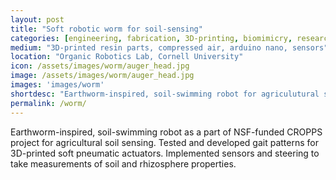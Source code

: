 ```yaml
---
layout: post
title: "Soft robotic worm for soil-sensing"
categories: [engineering, fabrication, 3D-printing, biomimicry, research]
medium: "3D-printed resin parts, compressed air, arduino nano, sensors"
location: "Organic Robotics Lab, Cornell University"
icon: /assets/images/worm/auger_head.jpg
image: /assets/images/worm/auger_head.jpg
images: 'images/worm'
shortdesc: "Earthworm-inspired, soil-swimming robot for agriculutural soil sensing. Developed gait patterns and steering for a worm composed of soft pneumatic actuators"
permalink: /worm/
---
```


Earthworm-inspired, soil-swimming robot as a part of NSF-funded CROPPS project for agricultural soil sensing. Tested and developed gait patterns for 3D-printed soft pneumatic actuators. Implemented sensors and steering to take measurements of soil and rhizosphere properties.

<!--In the summer of 2022, I worked in the Organic Robotics Lab at Cornell University as a part of the NSF-funded CROPPS project. I worked on fabrication and testing of a earthworm-inspired, soil-swimming robot. I used arduino and mini solenoid valves to develop gait patterns for surface and belowground locomotion using 3D-printed soft pneumatic actuators. I went on to work on the implementation of sensors and steering to allow the device to take measurements of soil and rhizosphere properties. -->